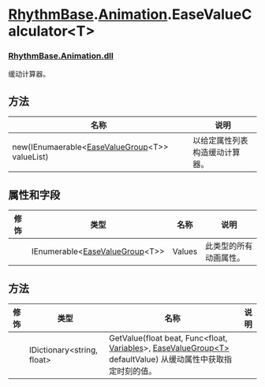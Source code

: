 # [RhythmBase](../../RhythmToolkit.md).[Animation](../namespace/Animation.md).EaseValueCalculator\<T\>
### [RhythmBase.Animation.dll](../assembly/RhythmAnimation.md)
缓动计算器。  

## 方法

名称 | 说明
-|-
new(IEnumaerable\<[EaseValueGroup](../class/Animation.EaseValueGroup.md)\<T\>\> valueList) | 以给定属性列表构造缓动计算器。

## 属性和字段

修饰 | 类型 | 名称 | 说明
-|-|-|-
| | IEnumerable\<[EaseValueGroup](../class/Animation.EaseValueGroup.md)\<T\>\> | Values | 此类型的所有动画属性。  

## 方法

修饰 | 类型 | 名称 | 说明
-|-|-|-
| | IDictionary\<string, float\> | GetValue(float beat, Func\<float, [Variables](../class/Variables.md)\>, [EaseValueGroup\<T\>](../class/Animation.EaseValueGroup.md) defaultValue) 从缓动属性中获取指定时刻的值。
